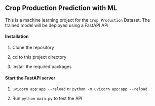 ## Crop Production Prediction with ML
This is a machine learning project for the `Crop Production` Dataset. The trained model will be deployed using a FastAPI API.

#### Installation

1. Clone the repository

2. cd to this project directory

3. Install the required packages

#### Start the FastAPI server

1. `uvicorn app:app --reload` or `python -m uvicorn app:app --reload`

2. Run `python main.py` to test the API
